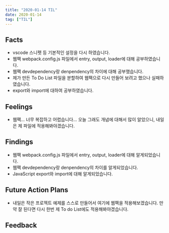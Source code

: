 ```yaml
---
title: "2020-01-14 TIL"
date: 2020-01-14
tag: ["TIL"]
---
```


## Facts

- vscode 스니펫 등 기본적인 설정을 다시 하였습니다.
- 웹팩 webpack.config.js 파일에서 entry, output, loader에 대해 공부하였습니다.
- 웹팩 devdependency랑 denpendency의 차이에 대해 공부했습니다.
- 제가 만든 To Do List 파일을 분할하여 웹팩으로 다시 만들어 보려고 했으나 실패하였습니다.
- export와 import에 대하여 공부하였습니다.

## Feelings

- 웹팩... 너무 복잡하고 어렵습니다... 오늘 그래도 개념에 대해서 많이 알았으니, 내일은 제 파일에 적용해봐야겠습니다.

## Findings

- 웹팩 webpack.config.js 파일에서 entry, output, loader에 대해 알게되었습니다.
- 웹팩 devdependency랑 denpendency의 차이를 알게되었습니다.
- JavaScript export와 import에 대해 알게되었습니다.

## Future Action Plans

- 내일은 작은 프로젝트 예제를 스스로 만들어서 여기에 웹팩을 적용해보겠습니다. 만약 잘 된다면 다시 한번 제 To do List에도 적용해봐야겠습니다.

## Feedback
